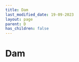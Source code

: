 ```yaml
---
title: Dam
last_modified_date: 19-09-2023
layout: page
parent: D
has_children: false
---
```


Dam
===

